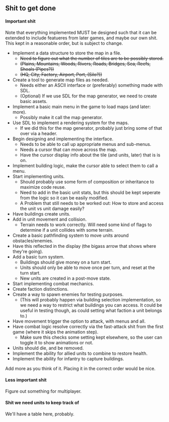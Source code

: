 ## Shit to get done
#### Important shit

Note that everything implemented MUST be designed such that it can be extended to include featueres from later games, and maybe our own shit. This kept in a reasonable order, but is subject to change.

+ Implement a data structure to store the map in a file.
    * ~~Need to figure out what the number of tiles are to be possibly stored.~~
    * ~~(Plains, Mountains, Woods, Rivers, Roads, Bridges, Sea, Reefs, Shoals (Pipes?))~~
    * ~~(HQ, City, Factory, Airport, Port, (Silo?))~~
+ Create a tool to generate map files as needed.
    * Needs either an ASCII interface or (preferably) something made with SDL.
    * \(Optional) If we use SDL for the map generator, we need to create basic assets.
+ Implement a basic main menu in the game to load maps (and later: more).
    * Possibly make it call the map generator.
+ Use SDL to implement a rendering system for the maps.
    * If we did this for the map generator, probably just bring some of that over via a header.
+ Begin designing and implementing the interface.
    * Needs to be able to call up appropriate menus and sub-menus.
    * Needs a cursor that can move across the map.
    * Have the cursor display info about the tile (and units, later) that is is on.
+ Implement building logic, make the cursor able to select them to call a menu.
+ Start implementing units.
    * Should probably use some form of composition or inheritance to maximize code reuse.
    * Need to add in the basic unit stats, but this should be kept seperate from the logic so it can be easily modified.
    * A Problem that still needs to be worked out: How to store and access the unit vs unit damage easily?
+ Have buildings create units.
+ Add in unit movement and collision.
    * Terrain needs to work correctly. Will need some kind of flags to determine if a unit collides with some terrain.
+ Create a basic pathfinding system to move units around obstacles/enemies.
+ Have this reflected in the display (the bigass arrow that shows where they're going).
+ Add a basic turn system.
    * Buildings should give money on a turn start.
    * Units should only be able to move once per turn, and reset at the turn start.
    * New units are created in a post-move state.
+ Start implementing combat mechanics.
+ Create faction distinctions.
+ Create a way to spawn enemies for testing purposes.
    * (This will probably happen via building selection implementation, so we need a way to restrict what buildings you can access. It could be useful in testing though, as could setting what faction a unit belongs to.)
+ Have movement trigger the option to attack, with menus and all.
+ Have combat logic resolve correctly via the fast-attack shit from the first game (where it skips the animation step).
    * Make sure this checks some setting kept elsewhere, so the user can toggle it to show animations or not.
+ Units should die, and be removed.
+ Implement the ability for allied units to combine to restore health.
+ Implement the ability for infantry to capture buildings.

Add more as you think of it. Placing it in the correct order would be nice.

#### Less important shit

Figure out something for multiplayer.

#### Shit we need units to keep track of

We'll have a table here, probably.
